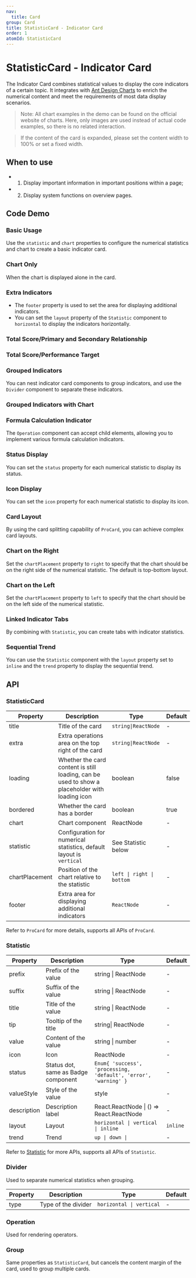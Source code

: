 ```yaml
---
nav:
  title: Card
group: Card
title: StatisticCard - Indicator Card
order: 1
atomId: StatisticCard
---
```


# StatisticCard - Indicator Card

The Indicator Card combines statistical values to display the core indicators of a certain topic. It integrates with [Ant Design Charts](https://charts.ant.design/) to enrich the numerical content and meet the requirements of most data display scenarios.

> Note: All chart examples in the demo can be found on the official website of charts. Here, only images are used instead of actual code examples, so there is no related interaction.

> If the content of the card is expanded, please set the content width to 100% or set a fixed width.

## When to use

- 1. Display important information in important positions within a page;
- 2. Display system functions on overview pages.

## Code Demo

### Basic Usage

Use the `statistic` and `chart` properties to configure the numerical statistics and chart to create a basic indicator card.

<code src="../../../../demos/card/StatisticCard/basic.tsx" background="var(--main-bg-color)"  oldtitle="Basic Usage"></code>

### Chart Only

When the chart is displayed alone in the card.

<code src="../../../../demos/card/StatisticCard/chart.tsx" background="var(--main-bg-color)" oldtitle="Chart Only" ></code>

### Extra Indicators

- The `footer` property is used to set the area for displaying additional indicators.
- You can set the `layout` property of the `Statistic` component to `horizontal` to display the indicators horizontally.

### Total Score/Primary and Secondary Relationship

<code src="../../../../demos/card/StatisticCard/total.tsx" background="var(--main-bg-color)" oldtitle="Total Score/Primary and Secondary Relationship" ></code>

### Total Score/Performance Target

<code src="../../../../demos/card/StatisticCard/total-layout.tsx" background="var(--main-bg-color)" oldtitle="Total Score/Performance Target" ></code>

### Grouped Indicators

You can nest indicator card components to group indicators, and use the `Divider` component to separate these indicators.

### Grouped Indicators with Chart

<code src="../../../../demos/card/StatisticCard/group-chart.tsx" background="var(--main-bg-color)"  oldtitle="Grouped Indicators with Chart"></code>

### Formula Calculation Indicator

The `Operation` component can accept child elements, allowing you to implement various formula calculation indicators.

<code src="../../../../demos/card/StatisticCard/fomula.tsx" background="var(--main-bg-color)" oldtitle="Formula Calculation Indicator" ></code>

### Status Display

You can set the `status` property for each numerical statistic to display its status.

<code src="../../../../demos/card/StatisticCard/status.tsx" background="var(--main-bg-color)" oldtitle="Status Display" ></code>

### Icon Display

You can set the `icon` property for each numerical statistic to display its icon.

<code src="../../../../demos/card/StatisticCard/icon.tsx" background="var(--main-bg-color)" oldtitle="Icon Display" ></code>

### Card Layout

By using the card splitting capability of `ProCard`, you can achieve complex card layouts.

<code src="../../../../demos/card/StatisticCard/layout.tsx" background="var(--main-bg-color)" oldtitle="Card Layout" ></code>

### Chart on the Right

Set the `chartPlacement` property to `right` to specify that the chart should be on the right side of the numerical statistic. The default is top-bottom layout.

<code src="../../../../demos/card/StatisticCard/horizontal.tsx" background="var(--main-bg-color)" oldtitle="Chart on the Right" ></code>

### Chart on the Left

Set the `chartPlacement` property to `left` to specify that the chart should be on the left side of the numerical statistic.

<code src="../../../../demos/card/StatisticCard/horizontal-left.tsx" background="var(--main-bg-color)" oldtitle="Chart on the Left" ></code>

### Linked Indicator Tabs

By combining with `Statistic`, you can create tabs with indicator statistics.

<code src="../../../../demos/card/StatisticCard/tabs-statistic.tsx" background="var(--main-bg-color)" oldtitle="Linked Indicator Tabs" ></code>

### Sequential Trend

You can use the `Statistic` component with the `layout` property set to `inline` and the `trend` property to display the sequential trend.

<code src="../../../../demos/card/StatisticCard/trend.tsx" background="var(--main-bg-color)" oldtitle="Sequential Trend" ></code>

## API

### StatisticCard

| Property       | Description                                                                                    | Type                      | Default |
| -------------- | ---------------------------------------------------------------------------------------------- | ------------------------- | ------- |
| title          | Title of the card                                                                              | `string\|ReactNode`       | -       |
| extra          | Extra operations area on the top right of the card                                             | `string\|ReactNode`       | -       |
| loading        | Whether the card content is still loading, can be used to show a placeholder with loading icon | boolean                   | false   |
| bordered       | Whether the card has a border                                                                  | boolean                   | true    |
| chart          | Chart component                                                                                | ReactNode                 | -       |
| statistic      | Configuration for numerical statistics, default layout is `vertical`                           | See Statistic below       | -       |
| chartPlacement | Position of the chart relative to the statistic                                                | `left \| right \| bottom` | -       |
| footer         | Extra area for displaying additional indicators                                                | `ReactNode`               | -       |

Refer to `ProCard` for more details, supports all APIs of `ProCard`.

### Statistic

| Property    | Description                         | Type                                                            | Default  |
| ----------- | ----------------------------------- | --------------------------------------------------------------- | -------- |
| prefix      | Prefix of the value                 | string \| ReactNode                                             | -        |
| suffix      | Suffix of the value                 | string \| ReactNode                                             | -        |
| title       | Title of the value                  | string \| ReactNode                                             | -        |
| tip         | Tooltip of the title                | string\| ReactNode                                              | -        |
| value       | Content of the value                | string \| number                                                | -        |
| icon        | Icon                                | ReactNode                                                       | -        |
| status      | Status dot, same as Badge component | `Enum{ 'success', 'processing, 'default', 'error', 'warning' }` | -        |
| valueStyle  | Style of the value                  | style                                                           | -        |
| description | Description label                   | React.ReactNode \| () => React.ReactNode                        | -        |
| layout      | Layout                              | `horizontal \| vertical \| inline`                              | `inline` |
| trend       | Trend                               | `up \| down \|`                                                 | -        |

Refer to [Statistic](https://ant.design/components/statistic/) for more APIs, supports all APIs of `Statistic`.

### Divider

Used to separate numerical statistics when grouping.

| Property | Description         | Type                     | Default |
| -------- | ------------------- | ------------------------ | ------- |
| type     | Type of the divider | `horizontal \| vertical` | -       |

### Operation

Used for rendering operators.

### Group

Same properties as `StatisticCard`, but cancels the content margin of the card, used to group multiple cards.
